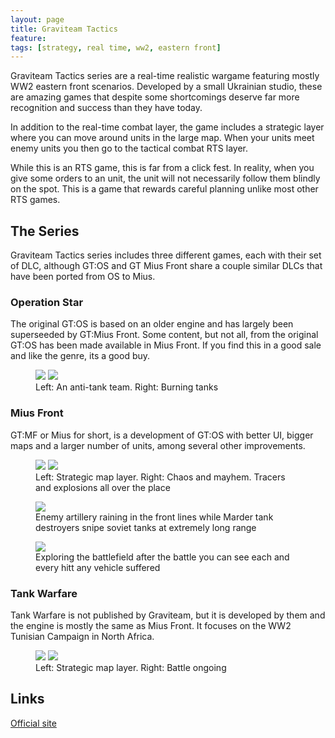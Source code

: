 ```yaml
---
layout: page
title: Graviteam Tactics
feature: 
tags: [strategy, real time, ww2, eastern front]
---
```


Graviteam Tactics series are a real-time realistic wargame featuring mostly WW2 eastern front scenarios. Developed by a small Ukrainian studio, these are amazing games that despite some shortcomings deserve far more recognition and success than they have today.

In addition to the real-time combat layer, the game includes a strategic layer where you can move around units in the large map. When your units meet enemy units you then go to the tactical combat RTS layer.

While this is an RTS game, this is far from a click fest. In reality, when you give some orders to an unit, the unit will not necessarily follow them blindly on the spot. This is a game that rewards careful planning unlike most other RTS games.

## The Series

Graviteam Tactics series includes three different games, each with their set of DLC, although GT:OS and GT Mius Front share a couple similar DLCs that have been ported from OS to Mius.

### Operation Star

The original GT:OS is based on an older engine and has largely been superseeded by GT:Mius Front. Some content, but not all, from the original GT:OS has been made available in Mius Front. If you find this in a good sale and like the genre, its a good buy.

<figure class="half">
    <a href="https://steamcdn-a.akamaihd.net/steam/apps/275290/ss_ed5ba23d15f89947560cf04f3fba1f2d33ef95c2.1920x1080.jpg?t=1522626211"><img src="https://steamcdn-a.akamaihd.net/steam/apps/275290/ss_ed5ba23d15f89947560cf04f3fba1f2d33ef95c2.600x338.jpg?t=1522626211"></a>
    <a href="https://steamcdn-a.akamaihd.net/steam/apps/275290/ss_3e421326b2360033e48638a1285dbf15a1307a68.1920x1080.jpg?t=1522626211"><img src="https://steamcdn-a.akamaihd.net/steam/apps/275290/ss_3e421326b2360033e48638a1285dbf15a1307a68.600x338.jpg?t=1522626211"></a>
    <figcaption>Left: An anti-tank team. Right: Burning tanks</figcaption>
</figure>

### Mius Front

GT:MF or Mius for short, is a development of GT:OS with better UI, bigger maps and a larger number of units, among several other improvements.

<figure class="half">
    <a href="https://i.imgur.com/rmyKyfF.jpg"><img src="https://i.imgur.com/rmyKyfF.jpg"></a>
    <a href="https://i.imgur.com/jqr9t7a.jpg"><img src="https://i.imgur.com/jqr9t7a.jpg"></a>
    <figcaption>Left: Strategic map layer. Right: Chaos and mayhem. Tracers and explosions all over the place</figcaption>
</figure>
<figure class="">
    <a href="https://i.imgur.com/rmyKyfF.jpg"><img src="https://i.imgur.com/rmyKyfF.jpg"></a>
    <figcaption>Enemy artillery raining in the front lines while Marder tank destroyers snipe soviet tanks at extremely long range</figcaption>
</figure>
<figure class="">
    <a href="https://i.imgur.com/NdAOHbZ.jpg"><img src="https://i.imgur.com/NdAOHbZ.jpg"></a>
    <figcaption>Exploring the battlefield after the battle you can see each and every hitt any vehicle suffered</figcaption>
</figure>

### Tank Warfare

Tank Warfare is not published by Graviteam, but it is developed by them and the engine is mostly the same as Mius Front. It focuses on the WW2 Tunisian Campaign in North Africa.

<figure class="half">
    <a href="https://steamcdn-a.akamaihd.net/steam/apps/549080/ss_991820220f4a8d127abc946d87f56a347c014d9b.1920x1080.jpg?t=1538405608"><img src="https://steamcdn-a.akamaihd.net/steam/apps/549080/ss_991820220f4a8d127abc946d87f56a347c014d9b.1920x1080.jpg?t=1538405608"></a>
    <a href="https://steamcdn-a.akamaihd.net/steam/apps/549080/ss_9d597478367f0eb1f821a43ed000cc21860b1b31.1920x1080.jpg?t=1538405608"><img src="https://steamcdn-a.akamaihd.net/steam/apps/549080/ss_9d597478367f0eb1f821a43ed000cc21860b1b31.1920x1080.jpg?t=1538405608"></a>
    <figcaption>Left: Strategic map layer. Right: Battle ongoing</figcaption>
</figure>

## Links

[Official site](http://graviteam.com/)